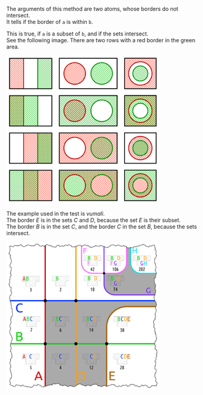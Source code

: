 The arguments of this method are two atoms, whose borders do not intersect.<br>
It tells if the border of `a` is within `b`.

This is true, if `a` is a subset of `b`, and if the sets intersect.<br>
See the following image. There are two rows with a red border in the green area.

<a href="https://commons.wikimedia.org/wiki/File:Intersections_of_two_sets_and_their_complements.svg">
    <img src="_img/noncrossing_splits.svg" width="400px">
</a>

The example used in the test is _vumali_.<br>
The border _E_ is in the sets _C_ and _D_, because the set _E_ is their subset.<br>
The border _B_ is in the set _C_, and the border _C_ in the set _B_, because the sets intersect.

<a href="https://commons.wikimedia.org/wiki/File:EuDi;_vumali.svg">
    <img src="../../examples/e10_gap_variants_basiga/_img/vumali.svg" width="400px">
</a>
